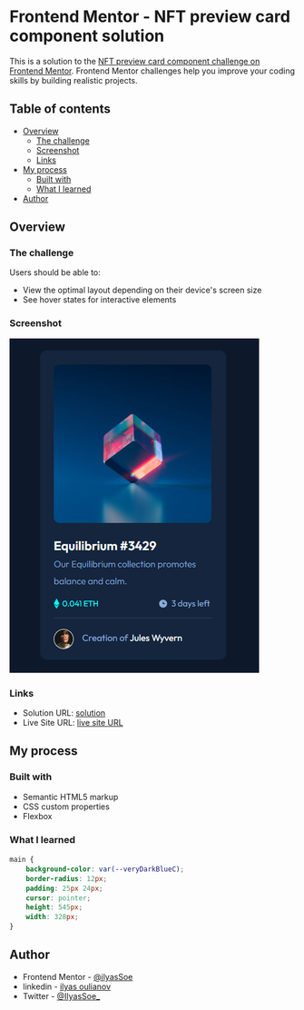 # Frontend Mentor - NFT preview card component solution

This is a solution to the [NFT preview card component challenge on Frontend Mentor](https://www.frontendmentor.io/challenges/nft-preview-card-component-SbdUL_w0U). Frontend Mentor challenges help you improve your coding skills by building realistic projects. 

## Table of contents

- [Overview](#overview)
  - [The challenge](#the-challenge)
  - [Screenshot](#screenshot)
  - [Links](#links)
- [My process](#my-process)
  - [Built with](#built-with)
  - [What I learned](#what-i-learned)
- [Author](#author)

## Overview

### The challenge

Users should be able to:

- View the optimal layout depending on their device's screen size
- See hover states for interactive elements

### Screenshot

![](./screenshot.png)

### Links

- Solution URL: [solution](https://github.com/IlyasSoe/NFT-Preview-Card.github.io)
- Live Site URL: [live site URL](https://ilyassoe.github.io/NFT-Preview-Card.github.io/)

## My process

### Built with

- Semantic HTML5 markup
- CSS custom properties
- Flexbox


### What I learned

```css
main {
    background-color: var(--veryDarkBlueC);
    border-radius: 12px;
    padding: 25px 24px;
    cursor: pointer;
    height: 545px;
    width: 328px;
}
```

## Author

- Frontend Mentor - [@ilyasSoe](https://www.frontendmentor.io/profile/IlyasSoe)
- linkedin - [ilyas oulianov](https://www.linkedin.com/in/ilyas-oulianov-73241a249)
- Twitter - [@IlyasSoe_](https://twitter.com/IlyasSoe_)
